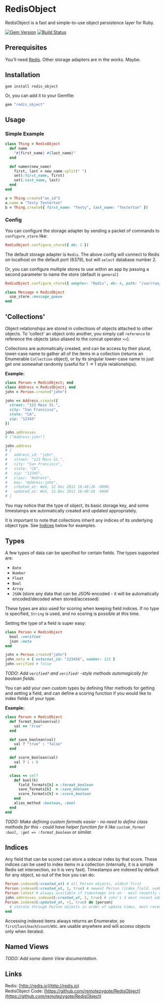 # RedisObject
RedisObject is a fast and simple-to-use object persistence layer for Ruby.

[![Gem Version](https://badge.fury.io/rb/redis_object.png)](https://rubygems.org/gems/redis_object)
[![Build Status](https://travis-ci.org/remotezygote/RedisObject.png?branch=master)](https://travis-ci.org/remotezygote/RedisObject)

## Prerequisites
You'll need [Redis](http://redis.io). Other storage adapters are in the works. Maybe.


## Installation

    gem install redis_object

Or, you can add it to your Gemfile:

```ruby
gem "redis_object"
```


## Usage

### Simple Example

```ruby
class Thing < RedisObject
  def name
    "#{first_name} #{last_name}"
  end

  def name=(new_name)
    first, last = new_name.split(" ")
    set(:first_name, first)
    set(:last_name, last)
  end
end

a = Thing.create("an_id")
a.name = "Testy Testerton"
b = Thing.create({ first_name: "Testy", last_name: "Testerton" })
```

### Config
You can configure the storage adapter by sending a packet of commands to `configure_store` like:

```ruby
RedisObject.configure_store({ db: 2 })
```

The default storage adapter is `Redis`. The above config will connect to Redis on localhost on the default port (6379), but will `select` database number 2.

Or, you can configure multiple stores to use within an app by passing a second parameter to name the store (default is `general`)

```ruby
RedisObject.configure_store({ adapter: "Redis", db: 4, path: "/var/run/redis.sock" }, :message_queue)

class Message < RedisObject
  use_store :message_queue
end
```

## 'Collections'
Object relationships are stored in collections of objects attached to other objects. To 'collect' an object onto another, you simply call `reference` to reference the objects (also aliased to the concat operator `<<`).

Collections are automatically created, and can be access by their plural, lower-case name to gather all of the items in a collection (returns an Enumerable `Collection` object), or by its singular lower-case name to just get one somewhat randomly (useful for 1 -> 1 style relationships).

**Example:**

```ruby
class Person < RedisObject; end
class Address < RedisObject; end
john = Person.create("john")

john << Address.create({
  street: "123 Main St.",
  city: "San Francisco",
  state: "CA",
  zip: "12345"
})

john.addresses
# ["Address:john"]

john.address 
# {
#   address_id: "john",
#   street: "123 Main St.",
#   city: "San Francisco",
#   state: "CA",
#   zip: "12345",
#   class: "Address",
#   key: "Address:john",
#   created_at: Wed, 12 Dec 2012 16:49:26 -0800,
#   updated_at: Wed, 12 Dec 2012 16:49:26 -0800
# }
```

You may notice that the type of object, its basic storage key, and some timestamps are automatically created and updated appropriately.

It is important to note that collections inherit any indices of its underlying object type. See [Indices](#indicies) below for examples.

## Types
A few types of data can be specified for certain fields. The types supported are:

* `Date`
* `Number`
* `Float`
* `Bool`
* `Array`
* `JSON` (store any data that can be JSON-encoded - it will be automatically encoded/decoded when stored/accessed)

These types are also used for scoring when keeping field indices. If no type is specified, `String` is used, and no scoring is possible at this time.

Setting the type of a field is super easy:

```ruby
class Person < RedisObject
  bool :verified
  json :meta
end

john = Person.create("john")
john.meta = { external_id: "123456", number: 123 }
john.verified # false
```

_TODO: Add `verified?` and `verified!` -style methods automagically for boolean fields._

You can add your own custom types by defining filter methods for getting and setting a field, and can define a scoring function if you would like to index fields of your type.

**Example:**

```ruby
class Person < RedisObject
  def format_boolean(val)
    val == "true"
  end

  def save_boolean(val)
    val ? "true" : "false"
  end

  def score_boolean(val)
    val ? 1 : 0
  end

  class << self
    def bool(k)
      field_formats[k] = :format_boolean
      save_formats[k]  = :save_boolean
      score_formats[k] = :score_boolean
    end
    alias_method :boolean, :bool
  end
end
```

_TODO: Make defining custom formats easier - no need to define class methods for this - could have helper function for it like `custom_format :bool, :get => :format_boolean` or similar._

## Indices
Any field that can be scored can store a sidecar index by that score. These indices can be used to index items in a collection (internally, it is a simple Redis set intersection, so it is very fast). Timestamps are indexed by default for any object, so out of the box you can do:

```ruby
Person.indexed(:created_at) # all Person objects, oldest first
Person.indexed(:created_at, 1, true) # newest Person (index_field, number of items, reverse sort?)
Person.latest # always available if timestamps are on - most recently created object of type
john.addresses.indexed(:created_at, 3, true) # john's 3 most recent addresses
Person.indexed(:updated_at, -1, true) do |person|
  # iterate through Person objects in order of update times, most recent first
end
```

Accessing indexed items always returns an Enumerator, so `first`/`last`/`each`/`count`/etc. are usable anywhere and will access objects only when iterated.

## Named Views
_TODO: Add some damn View documentation._

## Links
Redis: [http://redis.io](http://redis.io)  
RedisObject Code: [https://github.com/remotezygote/RedisObject](https://github.com/remotezygote/RedisObject)  

